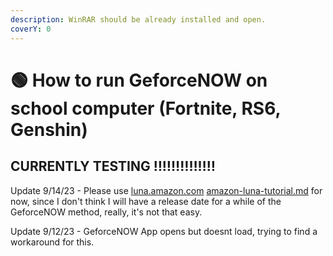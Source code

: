 ```yaml
---
description: WinRAR should be already installed and open.
coverY: 0
---
```


# 🟢 How to run GeforceNOW on school computer (Fortnite, RS6, Genshin)

## CURRENTLY TESTING ‼‼‼‼‼‼‼

Update 9/14/23 - Please use [luna.amazon.com](https://luna.amazon.com) [amazon-luna-tutorial.md](../no-downloads-please/amazon-luna-tutorial.md "mention") for now, since I don't think I will have a release date for a while of the GeforceNOW method, really, it's not that easy.

Update 9/12/23 - GeforceNOW App opens but doesnt load, trying to find a workaround for this.
